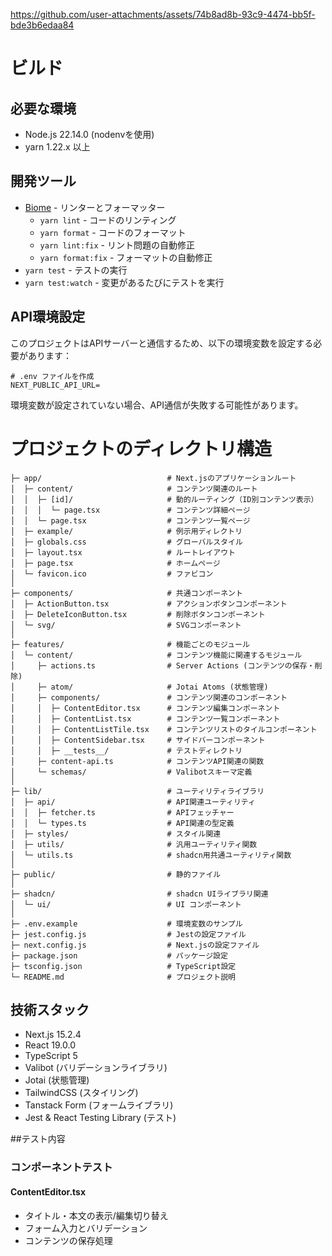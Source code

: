 

https://github.com/user-attachments/assets/74b8ad8b-93c9-4474-bb5f-bde3b6edaa84



# ビルド

## 必要な環境

- Node.js 22.14.0 (nodenvを使用)
- yarn 1.22.x 以上


## 開発ツール

- [Biome](https://biomejs.dev/) - リンターとフォーマッター
  - `yarn lint` - コードのリンティング
  - `yarn format` - コードのフォーマット
  - `yarn lint:fix` - リント問題の自動修正
  - `yarn format:fix` - フォーマットの自動修正
- `yarn test` - テストの実行
- `yarn test:watch` - 変更があるたびにテストを実行



## API環境設定

このプロジェクトはAPIサーバーと通信するため、以下の環境変数を設定する必要があります：

```
# .env ファイルを作成
NEXT_PUBLIC_API_URL=
```

環境変数が設定されていない場合、API通信が失敗する可能性があります。

# プロジェクトのディレクトリ構造

```
├─ app/                            # Next.jsのアプリケーションルート
│  ├─ content/                     # コンテンツ関連のルート
│  │  ├─ [id]/                     # 動的ルーティング（ID別コンテンツ表示）
│  │  │  └─ page.tsx               # コンテンツ詳細ページ
│  │  └─ page.tsx                  # コンテンツ一覧ページ
│  ├─ example/                     # 例示用ディレクトリ
│  ├─ globals.css                  # グローバルスタイル
│  ├─ layout.tsx                   # ルートレイアウト
│  ├─ page.tsx                     # ホームページ
│  └─ favicon.ico                  # ファビコン
│
├─ components/                     # 共通コンポーネント
│  ├─ ActionButton.tsx             # アクションボタンコンポーネント
│  ├─ DeleteIconButton.tsx         # 削除ボタンコンポーネント
│  └─ svg/                         # SVGコンポーネント
│
├─ features/                       # 機能ごとのモジュール
│  └─ content/                     # コンテンツ機能に関連するモジュール
│     ├─ actions.ts                # Server Actions (コンテンツの保存・削除)
│     ├─ atom/                     # Jotai Atoms (状態管理)
│     ├─ components/               # コンテンツ関連のコンポーネント
│     │  ├─ ContentEditor.tsx      # コンテンツ編集コンポーネント
│     │  ├─ ContentList.tsx        # コンテンツ一覧コンポーネント
│     │  ├─ ContentListTile.tsx    # コンテンツリストのタイルコンポーネント
│     │  ├─ ContentSidebar.tsx     # サイドバーコンポーネント
│     │  ├─ __tests__/             # テストディレクトリ
│     ├─ content-api.ts            # コンテンツAPI関連の関数
│     └─ schemas/                  # Valibotスキーマ定義
│
├─ lib/                            # ユーティリティライブラリ
│  ├─ api/                         # API関連ユーティリティ
│  │  ├─ fetcher.ts                # APIフェッチャー
│  │  └─ types.ts                  # API関連の型定義
│  ├─ styles/                      # スタイル関連
│  ├─ utils/                       # 汎用ユーティリティ関数
│  └─ utils.ts                     # shadcn用共通ユーティリティ関数
│
├─ public/                         # 静的ファイル
│
├─ shadcn/                         # shadcn UIライブラリ関連
│  └─ ui/                          # UI コンポーネント
│
├─ .env.example                    # 環境変数のサンプル
├─ jest.config.js                  # Jestの設定ファイル
├─ next.config.js                  # Next.jsの設定ファイル
├─ package.json                    # パッケージ設定
├─ tsconfig.json                   # TypeScript設定
└─ README.md                       # プロジェクト説明
```

## 技術スタック

- Next.js 15.2.4
- React 19.0.0
- TypeScript 5
- Valibot (バリデーションライブラリ)
- Jotai (状態管理)
- TailwindCSS (スタイリング)
- Tanstack Form (フォームライブラリ)
- Jest & React Testing Library (テスト)

##テスト内容


### コンポーネントテスト

#### ContentEditor.tsx
- タイトル・本文の表示/編集切り替え
- フォーム入力とバリデーション
- コンテンツの保存処理




